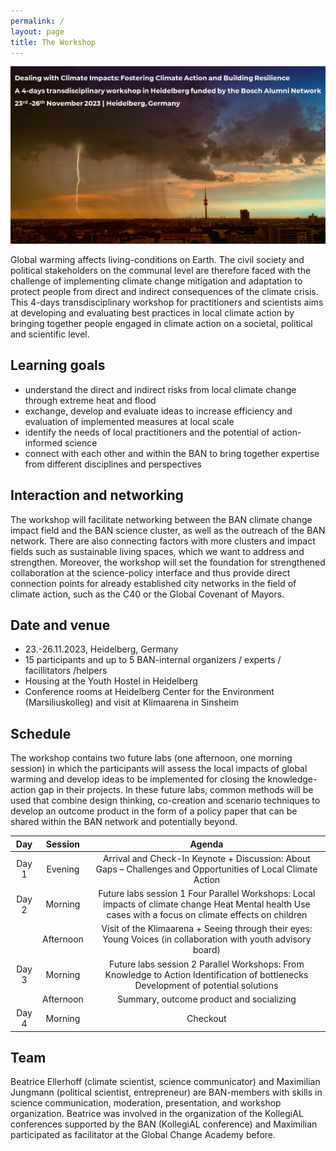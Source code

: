 ```yaml
---
permalink: /
layout: page
title: The Workshop
---
```


<img src="./assets/imgs/workshop_header.png" width="800px">

Global warming affects living-conditions on Earth. The civil society and political stakeholders on the communal level are therefore faced with the challenge of implementing climate change mitigation and adaptation to protect people from direct and indirect consequences of the climate crisis. This 4-days transdisciplinary workshop for practitioners and scientists aims at developing and evaluating best practices in local climate action by bringing together people engaged in climate action on a societal, political and scientific level.  

## Learning goals 

- understand the direct and indirect risks from local climate change through extreme heat and flood 
- exchange, develop and evaluate ideas to increase efficiency and evaluation of implemented measures at local scale 
- identify the needs of local practitioners and the potential of action-informed science 
- connect with each other and within the BAN to bring together expertise from different disciplines and perspectives 

## Interaction and networking 

The workshop will facilitate networking between the BAN climate change impact field and the BAN science cluster, as well as the outreach of the BAN network. There are also connecting factors with more clusters and impact fields such as sustainable living spaces, which we want to address and strengthen. Moreover, the workshop will set the foundation for strengthened collaboration at the science-policy interface and thus provide direct connection points for already established city networks in the field of climate action, such as the C40 or the Global Covenant of Mayors. 

## Date and venue 

- 23.-26.11.2023, Heidelberg, Germany
- 15 participants and up to 5 BAN-internal organizers / experts / facillitators /helpers 
- Housing at the Youth Hostel in Heidelberg  
- Conference rooms at Heidelberg Center for the Environment (Marsiliuskolleg) and visit at Klimaarena in Sinsheim

## Schedule 

The workshop contains two future labs (one afternoon, one morning session) in which the participants will assess the local impacts of global warming and develop ideas to be implemented for closing the knowledge-action gap in their projects. In these future labs, common methods will be used that combine design thinking, co-creation and scenario techniques to develop an outcome product in the form of a policy paper that can be shared within the BAN network and potentially beyond.  

|       Day  |      Session  |                                                                                Agenda                                                                            |
|:----------:|:-------------:|:----------------------------------------------------------------------------------------------------------------------------------------------------------------:|
|     Day 1  |   Evening     |   Arrival and Check-In    Keynote + Discussion: About Gaps – Challenges and Opportunities of Local Climate Action                                                |
|     Day 2  |   Morning     |   Future labs session 1  Four Parallel Workshops: Local impacts of climate change  Heat  Mental health   Use cases with a focus on climate effects on children   |
|            |   Afternoon   |   Visit of the Klimaarena + Seeing through their eyes: Young Voices (in collaboration with youth advisory board)                                                 |
|     Day 3  |   Morning     |   Future labs session 2  Parallel Workshops: From Knowledge to Action  Identification of bottlenecks   Development of potential solutions                        |
|            |   Afternoon   |   Summary, outcome product and socializing                                                                                                                       |
|     Day 4  |   Morning     |   Checkout                                                                                                                                                       |

## Team

Beatrice Ellerhoff (climate scientist, science communicator) and Maximilian Jungmann (political scientist, entrepreneur) are BAN-members with skills in science communication, moderation, presentation, and workshop organization. Beatrice was involved in the organization of the KollegiAL conferences supported by the BAN (KollegiAL conference) and Maximilian participated as facilitator at the Global Change Academy before.
